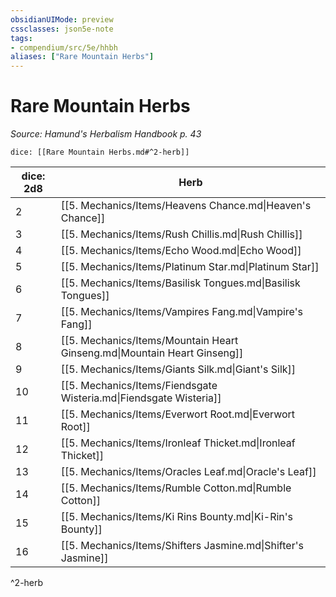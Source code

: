 ```yaml
---
obsidianUIMode: preview
cssclasses: json5e-note
tags:
- compendium/src/5e/hhbh
aliases: ["Rare Mountain Herbs"]
---
```

# Rare Mountain Herbs
*Source: Hamund's Herbalism Handbook p. 43* 

`dice: [[Rare Mountain Herbs.md#^2-herb]]`

| dice: 2d8 | Herb |
|-----------|------|
| 2 | [[5. Mechanics/Items/Heavens Chance.md\|Heaven's Chance]] |
| 3 | [[5. Mechanics/Items/Rush Chillis.md\|Rush Chillis]] |
| 4 | [[5. Mechanics/Items/Echo Wood.md\|Echo Wood]] |
| 5 | [[5. Mechanics/Items/Platinum Star.md\|Platinum Star]] |
| 6 | [[5. Mechanics/Items/Basilisk Tongues.md\|Basilisk Tongues]] |
| 7 | [[5. Mechanics/Items/Vampires Fang.md\|Vampire's Fang]] |
| 8 | [[5. Mechanics/Items/Mountain Heart Ginseng.md\|Mountain Heart Ginseng]] |
| 9 | [[5. Mechanics/Items/Giants Silk.md\|Giant's Silk]] |
| 10 | [[5. Mechanics/Items/Fiendsgate Wisteria.md\|Fiendsgate Wisteria]] |
| 11 | [[5. Mechanics/Items/Everwort Root.md\|Everwort Root]] |
| 12 | [[5. Mechanics/Items/Ironleaf Thicket.md\|Ironleaf Thicket]] |
| 13 | [[5. Mechanics/Items/Oracles Leaf.md\|Oracle's Leaf]] |
| 14 | [[5. Mechanics/Items/Rumble Cotton.md\|Rumble Cotton]] |
| 15 | [[5. Mechanics/Items/Ki Rins Bounty.md\|Ki-Rin's Bounty]] |
| 16 | [[5. Mechanics/Items/Shifters Jasmine.md\|Shifter's Jasmine]] |
^2-herb